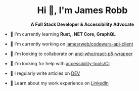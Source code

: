 <h1 align="center">Hi 👋, I'm James Robb</h1>
<p align="center"><strong>A Full Stack Developer & Accessibility Advocate</strong></p>

- 🌱 I'm currently learning **Rust, .NET Core, GraphQL**

- 🔭 I'm currently working on [jamesrweb/codewars-api-client](https://github.com/jamesrweb/codewars-api-client)

- 👯 I'm looking to collaborate on [and-who/react-p5-wrapper](https://github.com/and-who/react-p5-wrapper)

- 🤝 I'm looking for help with [accessibility-tools/CI](https://github.com/accessibility-tools/CI)

- 📝 I regularly write articles on [DEV](https://dev.to/jamesrweb)

- 📄 Learn about my work experience on [LinkedIn](https://www.linkedin.com/in/jamesrobbweb/)
